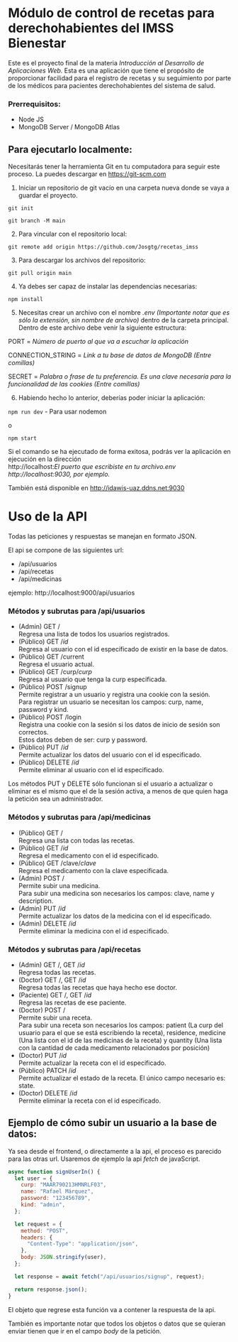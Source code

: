 # Módulo de control de recetas para derechohabientes del IMSS Bienestar

Este es el proyecto final de la materia _Introducción al Desarrollo de Aplicaciones Web_. Esta es una aplicación que tiene el propósito de proporcionar facilidad para el registro de recetas y su seguimiento por parte de los médicos para pacientes derechohabientes del sistema de salud.

### Prerrequisitos:

- Node JS
- MongoDB Server / MongoDB Atlas

## Para ejecutarlo localmente:

Necesitarás tener la herramienta Git en tu computadora para seguir este proceso. La puedes descargar en https://git-scm.com

1. Iniciar un repositorio de git vacío en una carpeta nueva donde se vaya a guardar el proyecto.

`git init`

`git branch -M main`

2. Para vincular con el repositorio local:

`git remote add origin https://github.com/Josgtg/recetas_imss`

3. Para descargar los archivos del repositorio:

`git pull origin main`

4. Ya debes ser capaz de instalar las dependencias necesarias:

`npm install`

5. Necesitas crear un archivo con el nombre _.env (Importante notar que es sólo la extensión, sin nombre de archivo)_ dentro de la carpeta principal. Dentro de este archivo debe venir la siguiente estructura:

PORT = _Número de puerto al que va a escuchar la aplicación_

CONNECTION_STRING = _Link a tu base de datos de MongoDB (Entre comillas)_

SECRET = _Palabra o frase de tu preferencia. Es una clave necesaria para la funcionalidad de las cookies (Entre comillas)_

6. Habiendo hecho lo anterior, deberías poder iniciar la aplicación:

`npm run dev` - Para usar nodemon

o

`npm start`

Si el comando se ha ejecutado de forma exitosa, podrás ver la aplicación en ejecución en la dirección<br>htt<span>p://localhost:</span>_El puerto que escribiste en tu archivo.env_<br>
_htt<span>p://localhost:</span>9030, por ejemplo._

También está disponible en http://idawis-uaz.ddns.net:9030

# Uso de la API

Todas las peticiones y respuestas se manejan en formato JSON.

El api se compone de las siguientes url:

- /api/usuarios
- /api/recetas
- /api/medicinas

ejemplo: htt<span>p://localhost</span>:9000/api/usuarios

### Métodos y subrutas para /api/usuarios

- (Admin) GET /<br>Regresa una lista de todos los usuarios registrados.
- (Público) GET /_id_<br>Regresa al usuario con el id especificado de existir en la base de datos.
- (Público) GET /current<br>Regresa el usuario actual.
- (Público) GET /curp/_curp_<br>Regresa al usuario que tenga la curp especificada.
- (Público) POST /signup<br>Permite registrar a un usuario y registra una cookie con la sesión.<br>
  Para registrar un usuario se necesitan los campos: curp, name, password y kind.
- (Público) POST /login<br>Registra una cookie con la sesión si los datos de inicio de sesión son correctos.<br>
  Estos datos deben de ser: curp y password.
- (Público) PUT /_id_<br>Permite actualizar los datos del usuario con el id especificado.
- (Público) DELETE /_id_<br>Permite eliminar al usuario con el id especificado.

Los métodos PUT y DELETE sólo funcionan si el usuario a actualizar o eliminar es el mismo que el de la sesión activa, a menos de que quien haga la petición sea un administrador.

### Métodos y subrutas para /api/medicinas

- (Público) GET /<br>Regresa una lista con todas las recetas.
- (Público) GET /_id_<br>Regresa el medicamento con el id especificado.
- (Público) GET /clave/_clave_<br>Regresa el medicamento con la clave especificada.
- (Admin) POST /<br>Permite subir una medicina.<br>
  Para subir una medicina son necesarios los campos: clave, name y description.
- (Admin) PUT /_id_<br>Permite actualizar los datos de la medicina con el id especificado.
- (Admin) DELETE /_id_<br>Permite eliminar la medicina con el id especificado.

### Métodos y subrutas para /api/recetas

- (Admin) GET /, GET /_id_<br>Regresa todas las recetas.
- (Doctor) GET /, GET /_id_<br>Regresa todas las recetas que haya hecho ese doctor.
- (Paciente) GET /, GET /_id_<br>Regresa las recetas de ese paciente.
- (Doctor) POST /<br>Permite subir una receta.<br>
  Para subir una receta son necesarios los campos: patient (La curp del usuario para el que se está escribiendo la receta), residence, medicine (Una lista con el id de las medicinas de la receta) y quantity (Una lista con la cantidad de cada medicamento relacionados por posición)
- (Doctor) PUT /_id_<br>Permite actualizar la receta con el id especificado.
- (Público) PATCH /_id_<br>Permite actualizar el estado de la receta. El único campo necesario es: state.
- (Doctor) DELETE /_id_<br>Permite eliminar la receta con el id especificado.

## Ejemplo de cómo subir un usuario a la base de datos:

Ya sea desde el frontend, o directamente a la api, el proceso es parecido para las otras url.
Usaremos de ejemplo la api _fetch_ de javaScript.

```javascript
async function signUserIn() {
  let user = {
    curp: "MAAR790213HMNRLF03",
    name: "Rafael Márquez",
    password: "123456789",
    kind: "admin",
  };

  let request = {
    method: "POST",
    headers: {
      "Content-Type": "application/json",
    },
    body: JSON.stringify(user),
  };

  let response = await fetch("/api/usuarios/signup", request);

  return response.json();
}
```

El objeto que regrese esta función va a contener la respuesta de la api.

También es importante notar que todos los objetos o datos que se quieran enviar tienen que ir en el campo
_body_ de la petición.
